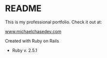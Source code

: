 # README

This is my professional portfolio. Check it out at:

www.michaelchasedev.com

Created with Ruby on Rails

* Ruby v. 2.5.1
